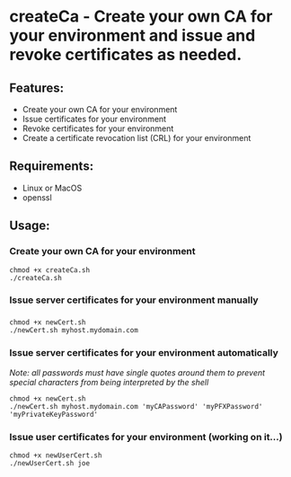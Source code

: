 # createCa - Create your own CA for your environment and issue and revoke certificates as needed.

## Features:
* Create your own CA for your environment
* Issue certificates for your environment
* Revoke certificates for your environment
* Create a certificate revocation list (CRL) for your environment

## Requirements:
* Linux or MacOS
* openssl

## Usage:
### Create your own CA for your environment
```shell
chmod +x createCa.sh
./createCa.sh
```

### Issue server certificates for your environment manually
### 
```shell
chmod +x newCert.sh
./newCert.sh myhost.mydomain.com
```

### Issue server certificates for your environment automatically
*Note: all passwords must have single quotes around them to prevent special characters from being interpreted by the shell*
```shell
chmod +x newCert.sh
./newCert.sh myhost.mydomain.com 'myCAPassword' 'myPFXPassword' 'myPrivateKeyPassword'
```


### Issue user certificates for your environment (working on it...)
```shell
chmod +x newUserCert.sh
./newUserCert.sh joe
